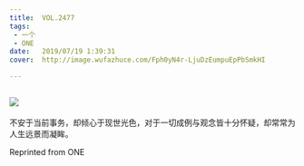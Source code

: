 ```yaml
---
title:	VOL.2477
tags:
 - 一个
 - ONE
date:	2019/07/19 1:39:31
cover:	http://image.wufazhuce.com/Fph0yN4r-LjuDzEumpuEpPbSmkHI

---
```

![](http://image.wufazhuce.com/Fph0yN4r-LjuDzEumpuEpPbSmkHI)
---

不安于当前事务，却倾心于现世光色，对于一切成例与观念皆十分怀疑，却常常为人生远景而凝眸。
 
Reprinted from ONE
